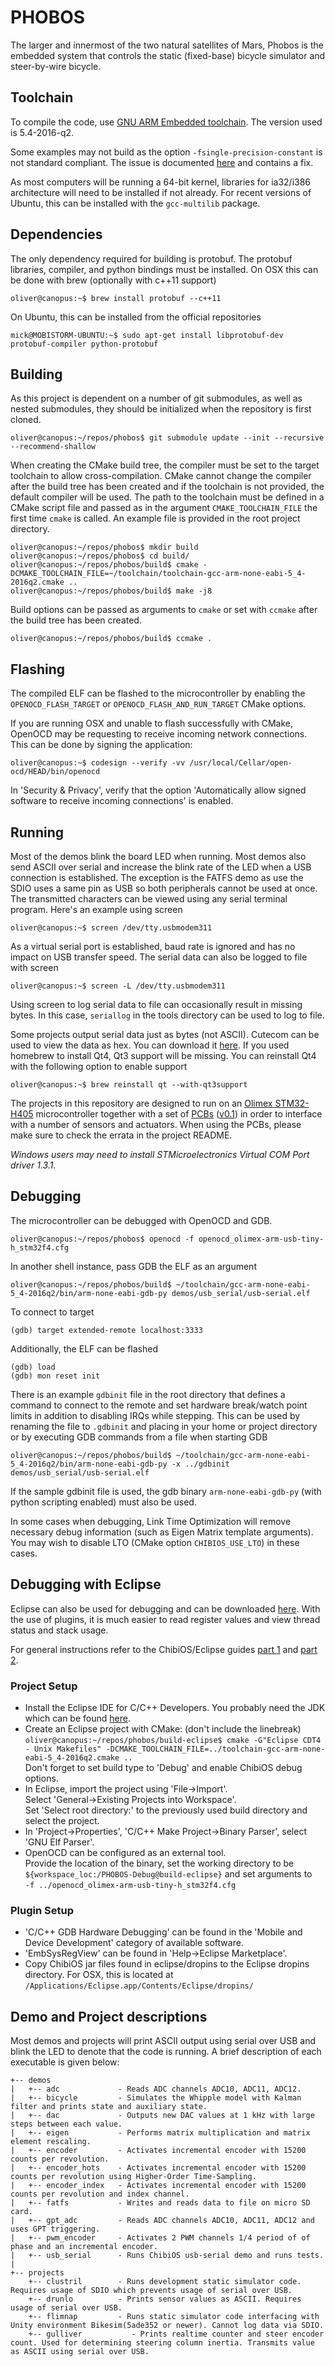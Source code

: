 # PHOBOS
The larger and innermost of the two natural satellites of Mars, Phobos is the
embedded system that controls the static (fixed-base) bicycle simulator and
steer-by-wire bicycle.

## Toolchain
To compile the code, use [GNU ARM Embedded
toolchain](https://launchpad.net/gcc-arm-embedded).
The version used is 5.4-2016-q2.

Some examples may not build as the option `-fsingle-precision-constant` is not
standard compliant. The issue is documented
[here](https://bugs.launchpad.net/gcc-arm-embedded/+bug/1452470) and contains a
fix.

As most computers will be running a 64-bit kernel, libraries for ia32/i386
architecture will need to be installed if not already. For recent versions of
Ubuntu, this can be installed with the `gcc-multilib` package.

## Dependencies
The only dependency required for building is protobuf. The protobuf libraries,
compiler, and python bindings must be installed. On OSX this can be done with
brew (optionally with c++11 support)

    oliver@canopus:~$ brew install protobuf --c++11

On Ubuntu, this can be installed from the official repositories

    mick@MOBISTORM-UBUNTU:~$ sudo apt-get install libprotobuf-dev protobuf-compiler python-protobuf

## Building
As this project is dependent on a number of git submodules, as well as nested
submodules, they should be initialized when the repository is first cloned.

    oliver@canopus:~/repos/phobos$ git submodule update --init --recursive --recommend-shallow

When creating the CMake build tree, the compiler must be set to the target
toolchain to allow cross-compilation.  CMake cannot change the compiler after
the build tree has been created and if the toolchain is not provided, the
default compiler will be used.  The path to the toolchain must be defined in a
CMake script file and passed as in the argument `CMAKE_TOOLCHAIN_FILE` the first
time `cmake` is called.  An example file is provided in the root project
directory.

    oliver@canopus:~/repos/phobos$ mkdir build
    oliver@canopus:~/repos/phobos$ cd build/
    oliver@canopus:~/repos/phobos/build$ cmake -DCMAKE_TOOLCHAIN_FILE=~/toolchain/toolchain-gcc-arm-none-eabi-5_4-2016q2.cmake ..
    oliver@canopus:~/repos/phobos/build$ make -j8

Build options can be passed as arguments to `cmake` or set with `ccmake` after
the build tree has been created.

    oliver@canopus:~/repos/phobos/build$ ccmake .

## Flashing
The compiled ELF can be flashed to the microcontroller by enabling the
`OPENOCD_FLASH_TARGET` or `OPENOCD_FLASH_AND_RUN_TARGET` CMake options.

If you are running OSX and unable to flash successfully with CMake, OpenOCD may
be requesting to receive incoming network connections. This can be done by
signing the application:

    oliver@canopus:~$ codesign --verify -vv /usr/local/Cellar/open-ocd/HEAD/bin/openocd

In 'Security & Privacy', verify that the option 'Automatically allow signed
software to receive incoming connections' is enabled.

## Running
Most of the demos blink the board LED when running. Most demos also send ASCII
over serial and increase the blink rate of the LED when a USB connection is
established. The exception is the FATFS demo as use the SDIO uses a same pin as
USB so both peripherals cannot be used at once. The transmitted characters can
be viewed using any serial terminal program. Here's an example using screen

    oliver@canopus:~$ screen /dev/tty.usbmodem311

As a virtual serial port is established, baud rate is ignored and has no impact
on USB transfer speed. The serial data can also be logged to file with screen

    oliver@canopus:~$ screen -L /dev/tty.usbmodem311

Using screen to log serial data to file can occasionally result in missing
bytes. In this case, `seriallog` in the tools directory can be used to log to
file.

Some projects output serial data just as bytes (not ASCII). Cutecom can be used
to view the data as hex. You can download it
[here](http://cutecom.sourceforge.net/). If you used homebrew to install Qt4,
Qt3 support will be missing. You can reinstall Qt4 with the following option to
enable support

    oliver@canopus:~$ brew reinstall qt --with-qt3support

The projects in this repository are designed to run on an [Olimex
STM32-H405](https://www.olimex.com/Products/ARM/ST/STM32-H405/) microcontroller
together with a set of [PCBs](https://github.com/oliverlee/gyropcb)
([v0.1](https://github.com/oliverlee/gyropcb/releases)) in order to interface
with a number of sensors and actuators. When using the PCBs, please make sure to
check the errata in the project README.

*Windows users may need to install STMicroelectronics Virtual COM Port driver
1.3.1.*

## Debugging
The microcontroller can be debugged with OpenOCD and GDB.

    oliver@canopus:~/repos/phobos$ openocd -f openocd_olimex-arm-usb-tiny-h_stm32f4.cfg

In another shell instance, pass GDB the ELF as an argument

    oliver@canopus:~/repos/phobos/build$ ~/toolchain/gcc-arm-none-eabi-5_4-2016q2/bin/arm-none-eabi-gdb-py demos/usb_serial/usb-serial.elf

To connect to target

    (gdb) target extended-remote localhost:3333

Additionally, the ELF can be flashed

    (gdb) load
    (gdb) mon reset init

There is an example `gdbinit` file in the root directory that defines a command
to connect to the remote and set hardware break/watch point limits in addition
to disabling IRQs while stepping. This can be used by renaming the file to
`.gdbinit` and placing in your home or project directory or by executing GDB
commands from a file when starting GDB

    oliver@canopus:~/repos/phobos/build$ ~/toolchain/gcc-arm-none-eabi-5_4-2016q2/bin/arm-none-eabi-gdb-py -x ../gdbinit demos/usb_serial/usb-serial.elf

If the sample gdbinit file is used, the gdb binary `arm-none-eabi-gdb-py` (with
python scripting enabled) must also be used.

In some cases when debugging, Link Time Optimization will remove necessary debug
information (such as Eigen Matrix template arguments). You may wish to disable
LTO (CMake option `CHIBIOS_USE_LTO`) in these cases.

## Debugging with Eclipse
Eclipse can also be used for debugging and can be downloaded
[here](https://www.eclipse.org/downloads/). With the use of
plugins, it is much easier to read register values and view thread status and
stack usage.

For general instructions refer to the ChibiOS/Eclipse guides [part
1](http://www.chibios.org/dokuwiki/doku.php?id=chibios:guides:eclipse1) and
[part 2](http://www.chibios.org/dokuwiki/doku.php?id=chibios:guides:eclipse2).

### Project Setup
- Install the Eclipse IDE for C/C++ Developers. You probably need the JDK which
  can be found
  [here](http://www.oracle.com/technetwork/java/javase/downloads/jdk8-downloads-2133151.html).
- Create an Eclipse project with CMake: (don't include the linebreak)  
  `oliver@canopus:~/repos/phobos/build-eclipse$ cmake -G"Eclipse CDT4 - Unix Makefiles" -DCMAKE_TOOLCHAIN_FILE=../toolchain-gcc-arm-none-eabi-5_4-2016q2.cmake ..`  
  Don't forget to set build type to 'Debug' and enable ChibiOS debug options.
- In Eclipse, import the project using 'File->Import'.  
  Select 'General->Existing Projects into Workspace'.  
  Set 'Select root directory:' to the previously used build directory and select the project.
- In 'Project->Properties', 'C/C++ Make Project->Binary Parser', select 'GNU Elf
  Parser'.
- OpenOCD can be configured as an external tool.  
  Provide the location of the binary, set the working directory to be  
  `${workspace_loc:/PHOBOS-Debug@build-eclipse}` and set arguments to  
  `-f ../openocd_olimex-arm-usb-tiny-h_stm32f4.cfg`

### Plugin Setup
- 'C/C++ GDB Hardware Debugging' can be found in the 'Mobile and Device
  Development' category of available software.
- 'EmbSysRegView' can be found in 'Help->Eclipse Marketplace'.
- Copy ChibiOS jar files found in eclipse/dropins to the Eclipse dropins
  directory. For OSX, this is located at
  `/Applications/Eclipse.app/Contents/Eclipse/dropins/`

## Demo and Project descriptions
Most demos and projects will print ASCII output using serial over USB and blink
the LED to denote that the code is running. A brief description of each
executable is given below:

    +-- demos
    |   +-- adc             - Reads ADC channels ADC10, ADC11, ADC12.
    |   +-- bicycle         - Simulates the Whipple model with Kalman filter and prints state and auxiliary state.
    |   +-- dac             - Outputs new DAC values at 1 kHz with large steps between each value.
    |   +-- eigen           - Performs matrix multiplication and matrix element rescaling.
    |   +-- encoder         - Activates incremental encoder with 15200 counts per revolution.
    |   +-- encoder_hots    - Activates incremental encoder with 15200 counts per revolution using Higher-Order Time-Sampling.
    |   +-- encoder_index   - Activates incremental encoder with 15200 counts per revolution and index channel.
    |   +-- fatfs           - Writes and reads data to file on micro SD card.
    |   +-- gpt_adc         - Reads ADC channels ADC10, ADC11, ADC12 and uses GPT triggering.
    |   +-- pwm_encoder     - Activates 2 PWM channels 1/4 period of of phase and an incremental encoder.
    |   +-- usb_serial      - Runs ChibiOS usb-serial demo and runs tests.
    |
    +-- projects
        +-- clustril        - Runs development static simulator code. Requires usage of SDIO which prevents usage of serial over USB.
        +-- drunlo          - Prints sensor values as ASCII. Requires usage of serial over USB.
        +-- flimnap         - Runs static simulator code interfacing with Unity environment Bikesim(5ade352 or newer). Cannot log data via SDIO.
        +-- gulliver           - Prints realtime counter and steer encoder count. Used for determining steering column inertia. Transmits value as ASCII using serial over USB.
